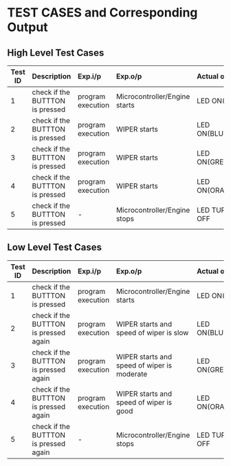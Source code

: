 
# TEST CASES and Corresponding Output

## High Level Test Cases
| Test ID | Description | Exp.i/p | Exp.o/p | Actual o/p | STATUS |
| --------|:------------|:--------|:--------|:-----------|:-------------|
| 1 | check if the BUTTTON is pressed  | program execution | Microcontroller/Engine starts | LED ON(RED)| PASS |
| 2 | check if the BUTTTON is pressed  | program execution | WIPER starts | LED ON(BLUE)| PASS |
| 3 | check if the BUTTTON is pressed  | program execution | WIPER starts | LED ON(GREEN)| PASS |
| 4 | check if the BUTTTON is pressed  | program execution | WIPER starts | LED ON(ORANGE)| PASS |
| 5 | check if the BUTTTON is pressed  | - | Microcontroller/Engine stops | LED TURNED OFF| PASS |









## Low Level Test Cases
| Test ID | Description | Exp.i/p | Exp.o/p | Actual o/p | STATUS |
| --------|:------------|:--------|:--------|:-----------|:-------------|
| 1 | check if the BUTTTON is pressed  | program execution | Microcontroller/Engine starts | LED ON(RED)| PASS |
| 2 | check if the BUTTTON is pressed again | program execution | WIPER starts and speed of wiper is slow | LED ON(BLUE)| PASS |
| 3 | check if the BUTTTON is pressed again | program execution | WIPER starts and speed of wiper is moderate | LED ON(GREEN)| PASS |
| 4 | check if the BUTTTON is pressed again | program execution | WIPER starts and speed of wiper is good | LED ON(ORANGE)| PASS |
| 5 | check if the BUTTTON is pressed again | - | Microcontroller/Engine stops | LED TURNED OFF| PASS |

